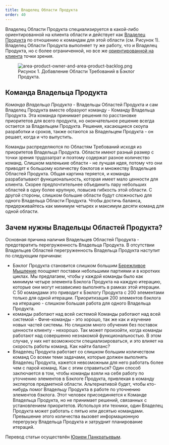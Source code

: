 ```yaml
---
title: Владелец Области Продукта
order: 40
---
```


Владелец Области Продукта специализируется в какой-либо ориентированной на клиента области и действует как [Владелец Продукта](../framework/product-owner.html) по отношению к командам для этой области (см. Рисунок 1). Владелец Области Продукта выполняет ту же работу, что и Владелец Продукта, но с более ограниченной, но все же [ориентированной на клиента](../rules/customer-centric.html) точки зрения.

<figure>
  <img src="/img/less-huge/area-product-owner-and-area-product-backlog.png" alt="area-product-owner-and-area-product-backlog.png">
  <figcaption>Рисунок 1. Добавление Области Требований в Бэклог Продукта.</figcaption>
</figure>

## Команда Владельца Продукта

*Команда Владельца Продукта* - Владельцы Областей Продукта и сам Владелец Продукта вместе образуют команду - Команду Владельца Продукта. Эта команда принимает решения по расстановке приоритетов для всего продукта, но окончательное решение всегда остается за Владельцем Продукта. Решения, касающиеся скоупа разработки и сроков, также остаются за Владельцем Продукта - он решает, когда и что выпустить.

Команды распределяются по Областям Требований исходя из приоритетов Владельца Продукта. Области имеют разный размер с точки зрения трудозатрат и поэтому содержат разное количество команд. Слишком маленькие области - не лучшая идея, потому что они приводят к большому количеству бэклогов и множеству Владельцев Областей Продукта. Общая картина теряется, и команды разрабатывают функциональность, которая имеет мало ценности для клиента. Скорее предпочтительнее объединить пару небольших областей в одну более крупную, повысив гибкость этой области. С другой стороны, слишком большие области будут сложностью для одного Владельца Области Продукта. Чтобы достичь баланса, придерживайтесь как минимум четырех и максимум десяти команд для одной области.

## Зачем нужны Владельцы Областей Продукта?

Основная причина наличия Владельцев Областей Продукта - предотвратить перегруженность Владельца Продукта. В отсутствии Владельцев Областей перегруженность Владельца Продукта наступит по следующим причинам:

* Бэклог Продукта становится слишком большим
  [Бережливое Мышление](../principles/lean-thinking.html) поощряет поставки небольшими партиями и в коротких циклах. Мы предлагаем, чтобы у каждой команды было как минимум четыре элемента Бэклога Продукта на каждую итерацию, которые они могут независимо выполнять в рамках этой итерации. С 50 командами это приводит к Бэклогу Продукта с 200 элементами только для одной итерации. Приоритизация 200 элементов бэклога на итерацию - слишком большая работа для одного Владельца Продукта.
* команды работают над всей системой
  Команды работают над всей системой - Фиче-команды - это хорошо, так же как и изучение новых частей системы. Но слишком много обучения без поставок ценности клиенту - нехорошо. Так может произойти, когда команды работают над совершенно незнакомой функциональностью. В этом случае, у них нет возможности специализироваться, и это влияет на скорость работы команд. Как найти баланс?
* Владелец Продукта работает со слишком большим количеством команд
  Со всеми теми задачами, которые должен выполнять Владелец Продукта, кажется невозможным для него работать более чем с парой команд. Как с этим справиться? Один способ заключается в том, чтобы команды взяли на себя работу по уточнению элементов в Бэклоге Продукта, привлекая в команду экспертов предметной области. Альтернативой будет, чтобы кто-нибудь помог Владельцу Продукта в работе по уточнению элементов бэклога. Этот человек присоединяется к Команде Владельца Продукта, но не принимает решений, связанных с установлением приоритетов. Используя эти техники, один Владелец Продукта может работать с пятью или десятью командами. Превышение этого количества вызовет информационную перегрузку Владельца Продукта и затруднит планирование итераций.

 Перевод статьи осуществлён [Юрием Панкратьевым](https://www.linkedin.com/in/yuriypankratyev).
